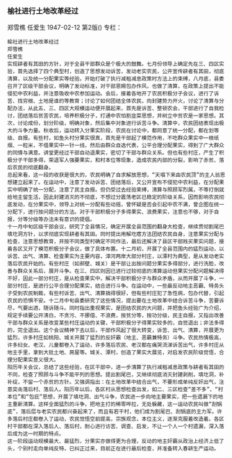 ### 榆社进行土地改革经过
郑雪樵  任爱生
1947-02-12
第2版()
专栏：

    榆社进行土地改革经过
    郑雪樵
    任爱生
    实现耕者有其田的方针，对于全县干部群众是个极大的鼓舞。七月份领导上确定先在三、四区实验，首先选择了四个典型村，创造了思想发动诉苦，发动老实农民，公开宣传耕者有其田，彻底清算，以及统一分配果实等经验。开始打破了执行减租减息政策时方法上的束缚，八月底，县委召开了区级干部会议，明确了发动标准，对干部恩赐包办作风，也做了清算，在政策上提出不能侵犯中农利益，并注意吸收中农参加运动。会后，接着各地开了农民积极分子会议，进行了诉苦、找穷根、土地是谁的等教育；讨论了如何团结全体农民，向封建势力开火，讨论了清算与分配办法，从此五、三、四区大规模运动便开展起来，首先是诉苦、整顿农会，干部进行了自我检讨，团结落后贫苦农民，培养积极分子，打通中农怕割韭菜思想，并树立中贫农是一家思想。其次，讨论成份，划分阶级，明确对象，然后集中对象进行诉苦斗争。清算中，农民团结表现出极大的斗争力量。秋收后，运动转入分果实阶段，农民在讨论中，都同意了统一分配，都在划等级、自报。有些村，如鱼头村分果实很真，首先是干部起了模范作用，不吃群众果实中一根纸烟、一粒米，不借果实中一针一线，然后由群众自选代表，公平合理分配果实，得到了广大群众的同情与满意。讲堂更经过干部自动退果实，密切了干部与群众关系。但也有些村庄，产生了积极分子干部多得，荣退军人强要果实，和村本位等现象，造成农民内部的分裂，影响了赤贫、落后农民的彻底翻身。
    总起来看，这一段的收获是很大的，农民明确了自求解放思想，“天塌下来由农民顶”的主人翁思想建立起来了。在运动中，注意了发动诉苦、团结落后，又公开宣布不侵犯中农利益，在分配果实中明确了统一分配，注意了民主自报。但仍受过去经验束缚，清算与照顾军烈属，不等打倒就给地主留生活，因此封建消灭的不彻底，不想过分震荡老区已稳定的阶级关系，因而影响农民彻底发动，在分果实中，领导上对统一分配有些动摇，曾怀疑是否会引起中农不满，曾企图在统一分配下，进行按问题分的方法。对于干部积极分子多得果实、浪费果实，注意也不够，对于自报，分等分级等办法未有意识的提倡。
    十一月中旬区级干部会议，研究了全县情况，确定开展全县范围的翻身大检查，继续贯彻割尾巴填圪洞方针，以求彻底实现耕者有其田。同时提出用解圪瘩方法团结农民自身，注意果实分配与检查，注意思想教育，并按不同类型村确定不同作法，最后还解决了县区干部贱买果实问题，接着各区又开了模范积极分子会议，做了具体布置。十二月初，开展了全县范围内的猛烈运动，以诉苦、出气、清算、检查果实为主要内容，漳河两岸大部分村庄，以潭村为典型，是从发动老实落后农民开始的。有些村庄（如郝壁、城关）是干部让出按问题分果实多得部分，进行洗脸，改善与群众关系后，展开斗争。在三、四区则因已进行过较彻底的清算运动但果实分配问题解决得不好，因此一部分村庄，是从检查果实中，解决干部积极分子与群众矛盾，从而开展了斗争，一部分村庄，是进行公平合理分配果实，结合进行斗争。在运动中，一些最反动地主恶霸、特务头子受到农民制裁，有些村诉苦、出气、清算搞得很好，但有些村庄犯了急性病，包办代替，引起农民的恐惧不安。十二月中旬县委研究了这些情况，提出要在土地改革中结合诉苦斗争，苦要诉尽，气要出透，随诉随斗。同时指出重视果实，是团结农民的大问题，并把鱼头经验广为介绍，规定手续要公开清白，不贪污、不挪借、不浪费，按贫分等，按功分级，民主自报，又指出改善干部与群众关系是改变某些村庄运动的关键，干部积极分子得果实较多的，自觉退出；非法多得的，完全退出。这个会议精神下去以后，干部作风起了很大转变，诉苦、出气、清算，开展更为猛烈，许多村庄如桃阳、城关开展了猛烈的反奸霸（地主、恶霸兼特务）斗争。农民热情极高，许多妇女、老汉、儿童都卷入了运动，许多落后农民、老汉都在痛哭流涕诉苦出气，许多村庄从地主手里，拿到大批土地、房屋等。城关、潭村，创造了果实大展览，对启发农民阶级觉悟，合理分配果实意义很大。
    阳历年关会议，总结了这些经验，在区干部中，进一步清算了执行减租减息政策与耕者有其田的不同，检查了照顾与斗争不能平列的思想。提出割尾巴，又继续彻底消灭封建剥削，填圪洞，补补绽，不留一个赤贫的方针。又强调指出：在土地改革中结合出气，不要形成单纯反奸出气，注意突击落后村、落后人。阳历年以后，各区村从思想检查出发，如二、三区检查“差不多”、“村本位”和“包庇”思想，开展了填圪洞、出气斗争，农民进一步向地主要果实，把一些遗漏下的地主重新清算。这样全面猛烈的斗争，把地主打的稀零哗拉，无处躲藏，这一运动农民叫做“刮锅底”，落后层与老实农民都兴奋起来了，而且有若干村，他们成为割尾巴、刮锅底的主力军。许多落后村庄都卷入了运动，农民觉悟空前提高，宗族观念，本位主义，逐渐克服着改造着。各区村干部都在深入落后人、落后村，耐心进行访苦、调查、启发，不让一个人一个村遗漏，深入落后成为这一时期的特点。
    这一阶段运动规模最大、最猛烈，分果实亦做得更为合理，反动的地主奸霸从政治上经济上低了头，个别村走向单纯反特，已纠正过来，目前正在进行最后检查，并准备转入春耕生产运动。
